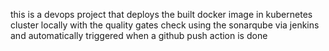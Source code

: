 this is a devops project that deploys the built docker image in kubernetes cluster locally with the quality gates check using the sonarqube via jenkins and automatically triggered when a github push action is done
